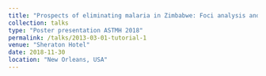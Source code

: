 ```yaml
---
title: "Prospects of eliminating malaria in Zimbabwe: Foci analysis and evaluation in 20 elimination districts"
collection: talks
type: "Poster presentation ASTMH 2018"
permalink: /talks/2013-03-01-tutorial-1
venue: "Sheraton Hotel"
date: 2018-11-30
location: "New Orleans, USA"
---
```

